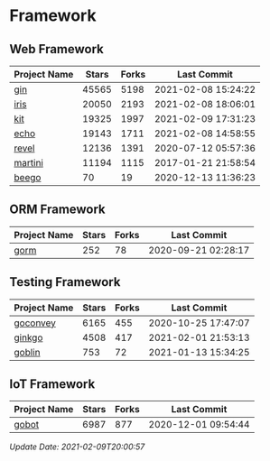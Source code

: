 # Framework

## Web Framework
| Project Name | Stars | Forks | Last Commit |
| ------------ | ----- | ----- | ----------- |
| [gin](https://github.com/gin-gonic/gin) | 45565 | 5198 | 2021-02-08 15:24:22 |
| [iris](https://github.com/kataras/iris) | 20050 | 2193 | 2021-02-08 18:06:01 |
| [kit](https://github.com/go-kit/kit) | 19325 | 1997 | 2021-02-09 17:31:23 |
| [echo](https://github.com/labstack/echo) | 19143 | 1711 | 2021-02-08 14:58:55 |
| [revel](https://github.com/revel/revel) | 12136 | 1391 | 2020-07-12 05:57:36 |
| [martini](https://github.com/go-martini/martini) | 11194 | 1115 | 2017-01-21 21:58:54 |
| [beego](https://github.com/astaxie/beego) | 70 | 19 | 2020-12-13 11:36:23 |

## ORM Framework
| Project Name | Stars | Forks | Last Commit |
| ------------ | ----- | ----- | ----------- |
| [gorm](https://github.com/jinzhu/gorm) | 252 | 78 | 2020-09-21 02:28:17 |

## Testing Framework
| Project Name | Stars | Forks | Last Commit |
| ------------ | ----- | ----- | ----------- |
| [goconvey](https://github.com/smartystreets/goconvey) | 6165 | 455 | 2020-10-25 17:47:07 |
| [ginkgo](https://github.com/onsi/ginkgo) | 4508 | 417 | 2021-02-01 21:53:13 |
| [goblin](https://github.com/franela/goblin) | 753 | 72 | 2021-01-13 15:34:25 |

## IoT Framework
| Project Name | Stars | Forks | Last Commit |
| ------------ | ----- | ----- | ----------- |
| [gobot](https://github.com/hybridgroup/gobot) | 6987 | 877 | 2020-12-01 09:54:44 |

*Update Date: 2021-02-09T20:00:57*